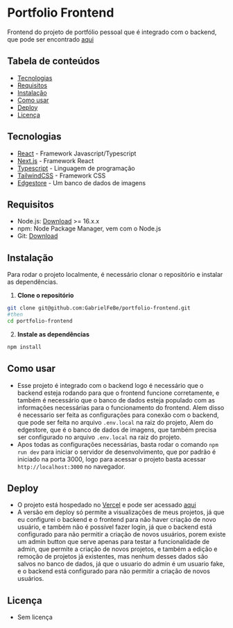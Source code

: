 # Portfolio Frontend

<!-- descrição breve -->

Frontend do projeto de portfólio pessoal que é integrado com o backend, que pode ser encontrado [aqui](https://github.com/GabrielFeBe/portfolio-backend)

## Tabela de conteúdos

- [Tecnologias](#tecnologias)
- [Requisitos](#requisitos)
- [Instalação](#instalação)
- [Como usar](#como-usar)
- [Deploy](#deploy)
- [Licença](#licença)

## Tecnologias

- [React](https://pt-br.reactjs.org/) - Framework Javascript/Typescript
- [Next.js](https://nextjs.org/) - Framework React
- [Typescript](https://www.typescriptlang.org/) - Linguagem de programação
- [TailwindCSS](https://tailwindcss.com/) - Framework CSS
- [Edgestore](https://edgestore.app/) - Um banco de dados de imagens

## Requisitos

- Node.js: [Download](https://nodejs.org/en/download/) >= 16.x.x
- npm: Node Package Manager, vem com o Node.js
- Git: [Download](https://git-scm.com/downloads)

## Instalação

Para rodar o projeto localmente, é necessário clonar o repositório e instalar as dependências.

1. **Clone o repositório**

```bash
git clone git@github.com:GabrielFeBe/portfolio-frontend.git
#then
cd portfolio-frontend
```

2. **Instale as dependências**

```bash
npm install
```

## Como usar

- Esse projeto é integrado com o backend logo é necessário que o backend esteja rodando para que o frontend funcione corretamente, e também é necessário que o banco de dados esteja populado com as informações necessárias para o funcionamento do frontend. Alem disso é necessario ser feita as configurações para conexão com o backend, que pode ser feita no arquivo `.env.local` na raiz do projeto, Alem do edgestore, que é o banco de dados de imagens, que também precisa ser configurado no arquivo `.env.local` na raiz do projeto.
- Apos todas as configurações necessárias, basta rodar o comando `npm run dev` para iniciar o servidor de desenvolvimento, que por padrão é iniciado na porta 3000, logo para acessar o projeto basta acessar `http://localhost:3000` no navegador.

## Deploy

- O projeto está hospedado no [Vercel](https://vercel.com/) e pode ser acessado [aqui](https://portfolio-frontend-seven-topaz.vercel.app/)
- A versão em deploy só permite a visualizações de meus projetos, já que eu configurei o backend e o frontend para não haver criação de novo usuário, e também não é possível fazer login, já que o backend está configurado para não permitir a criação de novos usuários, porem existe um admin button que serve apenas para testar a funcionalidade de admin, que permite a criação de novos projetos, e também a edição e remoção de projetos já existentes, mas nenhum desses dados são salvos no banco de dados, já que o usuario do admin é um usuario fake, e o backend está configurado para não permitir a criação de novos usuários.

## Licença

- Sem licença
